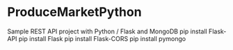 # ProduceMarketPython
Sample REST API project with Python / Flask and MongoDB
pip install Flask-API
pip install Flask
pip install Flask-CORS
pip install pymongo
